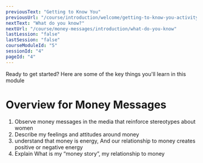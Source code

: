 ```yaml
---
previousText: "Getting to Know You"
previousUrl: "/course/introduction/welcome/getting-to-know-you-activity-one"
nextText: "What do you know?"
nextUrl: "/course/money-messages/introduction/what-do-you-know"
lastLession: "false"
lastSession: "false"
courseModuleId: "5"
sessionId: "4"
pageId: "4"
---
```



<sparkle-character-intro position="right" character="zynab">
Ready to get started? Here are some of the key things you'll learn in this module
</sparkle-character-intro>

# Overview for Money Messages
1. Observe money messages in the media that reinforce stereotypes about women 
2. Describe my feelings and attitudes around money
3. understand that money is energy, And our relationship to money creates positive or negative energy
4. Explain What is my “money story”, my relationship to money